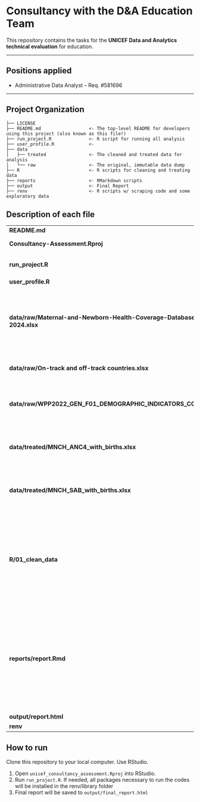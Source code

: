 # Consultancy with the D&A Education Team

This repository contains the tasks for the **UNICEF Data and Analytics technical evaluation** for education.

------------------------------------------------------------------------

## Positions applied

-   Administrative Data Analyst – Req. #581696

------------------------------------------------------------------------

## Project Organization

```         
├── LICENSE
├── README.md                  <- The top-level README for developers using this project (also known as this file!)
├── run_project.R              <- R script for running all analysis
├── user_profile.R             <- 
├── data
│   ├── treated                <- The cleaned and treated data for analysis
│   └── raw                    <- The original, immutable data dump
├── R                          <- R scripts for cleaning and treating data
├── reports                    <- RMarkdown scripts
├── output                     <- Final Report
├── renv                       <- R scripts w/ scraping code and some exploratory data
```

## Description of each file

|  |  |
|-------------------------------|-----------------------------------------|
| **README.md** | This file |
| **Consultancy-Assessment.Rproj** | RStudio Project file |
| **run_project.R** | R script for running all analysis |
| **user_profile.R** |  |
| **data/raw/Maternal-and-Newborn-Health-Coverage-Database-November-2024.xlsx** | Country table with iso codes, region, UNICEF regions. Also includes a table with region codes |
| **data/raw/On-track and off-track countries.xlsx** | Under-five mortality classification |
| **data/raw/WPP2022_GEN_F01_DEMOGRAPHIC_INDICATORS_COMPACT_REV1.xlsx** | Population Data: UN World Population Prospects, 2022 |
| **data/treated/MNCH_ANC4_with_births.xlsx** | Antenatal care (ANC4) most recent estimate per country |
| **data/treated/MNCH_SAB_with_births.xlsx** | Skilled birth attendance (SBA) most recent estimate per country |
| **R/01_clean_data** | Loads the raw data, clean and merge all information and produces the .RData files stored in data/treated folder |
| **reports/report.Rmd** | Loads the treated data, computes weighted coverages and ggplot variables and produces the .html final report stored in output/ folder |
| **output/report.html** | Final report |
| **renv** |  |

## How to run

Clone this repository to your local computer. 
Use RStudio.

1.  Open `unicef_consultancy_assessment.Rproj` into RStudio.
2.  Run `run_project.R`. If needed, all packages necessary to run the codes will be installed in the renv/library folder
3.  Final report will be saved to `output/final_report.html`
